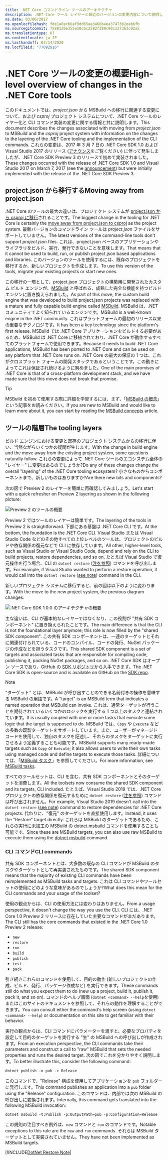 ```yaml
---
title: .NET Core コマンドライン ツールのアーキテクチャ
description: .NET Core ツール レイヤーと最近のバージョンの変更内容について説明します。
ms.date: 03/06/2017
ms.openlocfilehash: fde1a0acb6af9dd65aa3466b4ea37473b2eab6fb
ms.sourcegitcommit: 7588136e355e10cbc2582f389c90c127363c02a5
ms.translationtype: HT
ms.contentlocale: ja-JP
ms.lasthandoff: 03/14/2020
ms.locfileid: "77092916"
---
```

# <a name="high-level-overview-of-changes-in-the-net-core-tools"></a><span data-ttu-id="d5e88-103">.NET Core ツールの変更の概要</span><span class="sxs-lookup"><span data-stu-id="d5e88-103">High-level overview of changes in the .NET Core tools</span></span>

<span data-ttu-id="d5e88-104">このドキュメントでは、*project.json* から MSBuild への移行に関連する変更について、および *csproj* プロジェクト システムについて、.NET Core ツールのレイヤー化と CLI コマンド実装の変更に関する情報と共に説明します。</span><span class="sxs-lookup"><span data-stu-id="d5e88-104">This document describes the changes associated with moving from *project.json* to MSBuild and the *csproj* project system with information on the changes to the layering of the .NET Core tooling and the implementation of the CLI commands.</span></span> <span data-ttu-id="d5e88-105">これらの変更は、2017 年 3 月 7 日の .NET Core SDK 1.0 および Visual Studio 2017 のリリース ([アナウンス](https://devblogs.microsoft.com/dotnet/announcing-net-core-tools-1-0/)をご覧ください) に伴って発生しましたが、.NET Core SDK Preview 3 のリリースで初めて実装されました。</span><span class="sxs-lookup"><span data-stu-id="d5e88-105">These changes occurred with the release of .NET Core SDK 1.0 and Visual Studio 2017 on March 7, 2017 (see the [announcement](https://devblogs.microsoft.com/dotnet/announcing-net-core-tools-1-0/)) but were initially implemented with the release of the .NET Core SDK Preview 3.</span></span>

## <a name="moving-away-from-projectjson"></a><span data-ttu-id="d5e88-106">project.json から移行する</span><span class="sxs-lookup"><span data-stu-id="d5e88-106">Moving away from project.json</span></span>

<span data-ttu-id="d5e88-107">.NET Core のツールの最大の違いは、プロジェクト システムが [project.json から csproj に移行](https://devblogs.microsoft.com/dotnet/changes-to-project-json/)されることです。</span><span class="sxs-lookup"><span data-stu-id="d5e88-107">The biggest change in the tooling for .NET Core is certainly the [move away from project.json to csproj](https://devblogs.microsoft.com/dotnet/changes-to-project-json/) as the project system.</span></span> <span data-ttu-id="d5e88-108">最新バージョンのコマンドライン ツールは *project.json* ファイルをサポートしていません。</span><span class="sxs-lookup"><span data-stu-id="d5e88-108">The latest versions of the command-line tools don't support *project.json* files.</span></span> <span data-ttu-id="d5e88-109">これは、project.json ベースのアプリケーションやライブラリをビルド、実行、発行できないことを意味します。</span><span class="sxs-lookup"><span data-stu-id="d5e88-109">That means that it cannot be used to build, run, or publish project.json based applications and libraries.</span></span> <span data-ttu-id="d5e88-110">このバージョンのツールを使用するには、既存のプロジェクトを移行するか、新しいプロジェクトを作成します。</span><span class="sxs-lookup"><span data-stu-id="d5e88-110">To use this version of the tools, migrate your existing projects or start new ones.</span></span>

<span data-ttu-id="d5e88-111">この移行の一環として、project.json プロジェクトの構築用に開発されたカスタム ビルド エンジンが、[MSBuild](https://github.com/Microsoft/msbuild) と呼ばれる、成熟した完全な機能を持つビルド エンジンに置き換えられました。</span><span class="sxs-lookup"><span data-stu-id="d5e88-111">As part of this move, the custom build engine that was developed to build project.json projects was replaced with a mature and fully capable build engine called [MSBuild](https://github.com/Microsoft/msbuild).</span></span> <span data-ttu-id="d5e88-112">MSBuild は、.NET コミュニティでよく知られているエンジンです。</span><span class="sxs-lookup"><span data-stu-id="d5e88-112">MSBuild is a well-known engine in the .NET community.</span></span> <span data-ttu-id="d5e88-113">これはプラットフォームの最初のリリース以来の重要なテクノロジです。</span><span class="sxs-lookup"><span data-stu-id="d5e88-113">It has been a key technology since the platform's first release.</span></span> <span data-ttu-id="d5e88-114">MSBuild では .NET Core アプリケーションをビルドする必要があるため、MSBuild は .NET Core に移植されており、.NET Core が動作するすべてのプラットフォームで使用できます。</span><span class="sxs-lookup"><span data-stu-id="d5e88-114">Because it needs to build .NET Core applications, MSBuild has been ported to .NET Core and can be used on any platform that .NET Core runs on.</span></span> <span data-ttu-id="d5e88-115">.NET Core の最大の保証の 1 つは、これがクロスプラット フォームの開発スタックであるということです。この動きによってこれは保証され続けるように努めました。</span><span class="sxs-lookup"><span data-stu-id="d5e88-115">One of the main promises of .NET Core is that of a cross-platform development stack, and we have made sure that this move does not break that promise.</span></span>

> [!TIP]
> <span data-ttu-id="d5e88-116">MSBuild を初めて使用する際に詳細を学習するには、まず、「[MSBuild の概念](/visualstudio/msbuild/msbuild-concepts)」という記事をお読みください。</span><span class="sxs-lookup"><span data-stu-id="d5e88-116">If you are new to MSBuild and would like to learn more about it, you can start by reading the [MSBuild concepts](/visualstudio/msbuild/msbuild-concepts) article.</span></span>

## <a name="the-tooling-layers"></a><span data-ttu-id="d5e88-117">ツールの階層</span><span class="sxs-lookup"><span data-stu-id="d5e88-117">The tooling layers</span></span>

<span data-ttu-id="d5e88-118">ビルド エンジンにおける変更と既存のプロジェクト システムからの移行に伴い、当然ながらいくつかの疑問が生じます。</span><span class="sxs-lookup"><span data-stu-id="d5e88-118">With the change in build engine and the move away from the existing project system, some questions naturally follow.</span></span> <span data-ttu-id="d5e88-119">これらの変更によって .NET Core ツールのエコシステム全体の "レイヤー" に変更はあるのでしょうか?</span><span class="sxs-lookup"><span data-stu-id="d5e88-119">Do any of these changes change the overall "layering" of the .NET Core tooling ecosystem?</span></span> <span data-ttu-id="d5e88-120">小さなものからコンポーネントまで、新しいものはありますか?</span><span class="sxs-lookup"><span data-stu-id="d5e88-120">Are there new bits and components?</span></span>

<span data-ttu-id="d5e88-121">次の図で Preview 2 のレイヤーを簡単に再確認してみましょう。</span><span class="sxs-lookup"><span data-stu-id="d5e88-121">Let's start with a quick refresher on Preview 2 layering as shown in the following picture:</span></span>

![Preview 2 のツールの概要](media/cli-msbuild-architecture/p2-arch.png)

<span data-ttu-id="d5e88-123">Preview 2 ではツールのレイヤーは簡単です。</span><span class="sxs-lookup"><span data-stu-id="d5e88-123">The layering of the tools in Preview 2 is straightforward.</span></span> <span data-ttu-id="d5e88-124">下部にある基盤は .NET Core CLI です。</span><span class="sxs-lookup"><span data-stu-id="d5e88-124">At the bottom, the foundation is the .NET Core CLI.</span></span> <span data-ttu-id="d5e88-125">Visual Studio または Visual Studio Code などのその他すべての上位レベルのツールは、プロジェクトのビルドや依存関係の復元などで CLI に依存しています。</span><span class="sxs-lookup"><span data-stu-id="d5e88-125">All other, higher-level tools, such as Visual Studio or Visual Studio Code, depend and rely on the CLI to build projects, restore dependencies, and so on.</span></span> <span data-ttu-id="d5e88-126">たとえば Visual Studio で復元操作を行う場合、CLI の `dotnet restore` ([注を参照](#dotnet-restore-note)) コマンドを呼び出します。</span><span class="sxs-lookup"><span data-stu-id="d5e88-126">For example, if Visual Studio wanted to perform a restore operation, it would call into the `dotnet restore` ([see note](#dotnet-restore-note)) command in the CLI.</span></span>

<span data-ttu-id="d5e88-127">新しいプロジェクト システムに移行すると、前の図は以下のように変わります。</span><span class="sxs-lookup"><span data-stu-id="d5e88-127">With the move to the new project system, the previous diagram changes:</span></span>

![.NET Core SDK 1.0.0 のアーキテクチャの概要](media/cli-msbuild-architecture/p3-arch.png)

<span data-ttu-id="d5e88-129">主な違いは、CLI が基本的なレイヤーではなくなり、この役割が "共有 SDK コンポーネント" に置き換えられたことです。</span><span class="sxs-lookup"><span data-stu-id="d5e88-129">The main difference is that the CLI is not the foundational layer anymore; this role is now filled by the "shared SDK component".</span></span> <span data-ttu-id="d5e88-130">この共有 SDK コンポーネントは、一連のターゲットとそれに関連付けられている、コードのコンパイル、コードの発行、NuGet パッケージの作成などを担うタスクです。</span><span class="sxs-lookup"><span data-stu-id="d5e88-130">This shared SDK component is a set of targets and associated tasks that are responsible for compiling code, publishing it, packing NuGet packages, and so on.</span></span> <span data-ttu-id="d5e88-131">.NET Core SDK はオープン ソースであり、GitHub の [SDK リポジトリ](https://github.com/dotnet/sdk)から入手できます。</span><span class="sxs-lookup"><span data-stu-id="d5e88-131">The .NET Core SDK is open-source and is available on GitHub on the [SDK repo](https://github.com/dotnet/sdk).</span></span>

> [!NOTE]
> <span data-ttu-id="d5e88-132">"ターゲット" とは、MSBuild が呼び出すことのできる名前付きの操作を意味する MSBuild の用語です。</span><span class="sxs-lookup"><span data-stu-id="d5e88-132">A "target" is an MSBuild term that indicates a named operation that MSBuild can invoke.</span></span> <span data-ttu-id="d5e88-133">これは、通常ターゲットが行うことを期待されているいくつかのロジックを実行する 1 つ以上のタスクと連結されています。</span><span class="sxs-lookup"><span data-stu-id="d5e88-133">It is usually coupled with one or more tasks that execute some logic that the target is supposed to do.</span></span> <span data-ttu-id="d5e88-134">MSBuild では、`Copy` や `Execute` などの多数の既製ターゲットをサポートしています。また、ユーザーがマネージド コードを使用して、独自のタスクを記述し、それらのタスクをターゲットに実行させるよう定義することも可能です。</span><span class="sxs-lookup"><span data-stu-id="d5e88-134">MSBuild supports many ready-made targets such as `Copy` or `Execute`; it also allows users to write their own tasks using managed code and define targets to execute those tasks.</span></span> <span data-ttu-id="d5e88-135">詳細については、「[MSBuild タスク](/visualstudio/msbuild/msbuild-tasks)」を参照してください。</span><span class="sxs-lookup"><span data-stu-id="d5e88-135">For more information, see [MSBuild tasks](/visualstudio/msbuild/msbuild-tasks).</span></span>

<span data-ttu-id="d5e88-136">すべてのツールセットは、CLI を含む、共有 SDK コンポーネントとそのターゲットを消費します。</span><span class="sxs-lookup"><span data-stu-id="d5e88-136">All the toolsets now consume the shared SDK component and its targets, CLI included.</span></span> <span data-ttu-id="d5e88-137">たとえば、Visual Studio 2019 では、.NET Core プロジェクトの依存関係を復元するために `dotnet restore` ([注を参照](#dotnet-restore-note)) コマンドは呼び出されません。</span><span class="sxs-lookup"><span data-stu-id="d5e88-137">For example, Visual Studio 2019 doesn't call into the `dotnet restore` ([see note](#dotnet-restore-note)) command to restore dependencies for .NET Core projects.</span></span> <span data-ttu-id="d5e88-138">代わりに、"復元" のターゲットを直接使用します。</span><span class="sxs-lookup"><span data-stu-id="d5e88-138">Instead, it uses the "Restore" target directly.</span></span> <span data-ttu-id="d5e88-139">これらは MSBuild のターゲットであるため、これらの実行に未加工の MSBuild の [dotnet msbuild](dotnet-msbuild.md) コマンドを使用することも可能です。</span><span class="sxs-lookup"><span data-stu-id="d5e88-139">Since these are MSBuild targets, you can also use raw MSBuild to execute them using the [dotnet msbuild](dotnet-msbuild.md) command.</span></span>

### <a name="cli-commands"></a><span data-ttu-id="d5e88-140">CLI コマンド</span><span class="sxs-lookup"><span data-stu-id="d5e88-140">CLI commands</span></span>

<span data-ttu-id="d5e88-141">共有 SDK コンポーネントとは、大多数の既存の CLI コマンドが MSBuild のタスクやターゲットとして再実装されたものです。</span><span class="sxs-lookup"><span data-stu-id="d5e88-141">The shared SDK component means that the majority of existing CLI commands have been reimplemented as MSBuild tasks and targets.</span></span> <span data-ttu-id="d5e88-142">これは CLI コマンドやツールセットの使用にどのような意味があるのでしょうか?</span><span class="sxs-lookup"><span data-stu-id="d5e88-142">What does this mean for the CLI commands and your usage of the toolset?</span></span>

<span data-ttu-id="d5e88-143">使用の観点からは、CLI の使用方法には変わりはありません。</span><span class="sxs-lookup"><span data-stu-id="d5e88-143">From a usage perspective, it doesn't change the way you use the CLI.</span></span> <span data-ttu-id="d5e88-144">CLI には、.NET Core 1.0 Preview 2 リリースに存在していた主要なコマンドがまだあります。</span><span class="sxs-lookup"><span data-stu-id="d5e88-144">The CLI still has the core commands that existed in the .NET Core 1.0 Preview 2 release:</span></span>

- `new`
- `restore`
- `run`
- `build`
- `publish`
- `test`
- `pack`

<span data-ttu-id="d5e88-145">引き続きこれらのコマンドを使用して、目的の動作 (新しいプロジェクトの作成、ビルド、発行、パッケージ作成など) を実行できます。</span><span class="sxs-lookup"><span data-stu-id="d5e88-145">These commands still do what you expect them to do (new up a project, build it, publish it, pack it, and so on).</span></span> <span data-ttu-id="d5e88-146">コマンドのヘルプ画面 (`dotnet <command> --help`を使用) またはこのサイトのドキュメントを参照して、それらの動作を理解することができます。</span><span class="sxs-lookup"><span data-stu-id="d5e88-146">You can consult either the command's help screen (using `dotnet <command> --help`) or documentation on this site to get familiar with their behavior.</span></span>

<span data-ttu-id="d5e88-147">実行の観点からは、CLI コマンドにパラメーターを渡すと、必要なプロパティを設定して目的のターゲットを実行する "生" の MSBuild への呼び出しが作成されます。</span><span class="sxs-lookup"><span data-stu-id="d5e88-147">From an execution perspective, the CLI commands take their parameters and construct a call to "raw" MSBuild that sets the needed properties and runs the desired target.</span></span> <span data-ttu-id="d5e88-148">次の図でこれを分かりやすく説明します。</span><span class="sxs-lookup"><span data-stu-id="d5e88-148">To better illustrate this, consider the following command:</span></span>

   ```dotnetcli
   dotnet publish -o pub -c Release
   ```

<span data-ttu-id="d5e88-149">このコマンドで、"Release" 構成を使用してアプリケーションを `pub` フォルダーに発行します。</span><span class="sxs-lookup"><span data-stu-id="d5e88-149">This command publishes an application into a `pub` folder using the "Release" configuration.</span></span> <span data-ttu-id="d5e88-150">このコマンドは、内部では次の MSBuild の呼び出しに変換されます。</span><span class="sxs-lookup"><span data-stu-id="d5e88-150">Internally, this command gets translated into the following MSBuild invocation:</span></span>

   ```dotnetcli
   dotnet msbuild -t:Publish -p:OutputPath=pub -p:Configuration=Release
   ```

<span data-ttu-id="d5e88-151">この規則の注目すべき例外は、`new` コマンドと `run` のコマンドです。</span><span class="sxs-lookup"><span data-stu-id="d5e88-151">Notable exceptions to this rule are the `new` and `run` commands.</span></span> <span data-ttu-id="d5e88-152">それらは MSBuild ターゲットとして実装されていません。</span><span class="sxs-lookup"><span data-stu-id="d5e88-152">They have not been implemented as MSBuild targets.</span></span>

<a name="dotnet-restore-note"></a>
[!INCLUDE[DotNet Restore Note](~/includes/dotnet-restore-note.md)]
